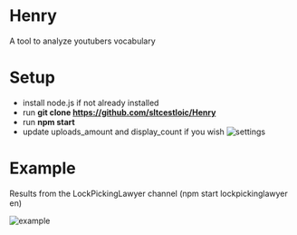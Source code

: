 # Henry

A tool to analyze youtubers vocabulary


# Setup

- install node.js if not already installed
- run **git clone https://github.com/sltcestloic/Henry**
- run **npm start**
- update uploads_amount and display_count if you wish
![settings](https://i.ibb.co/MC2s8q3/Screenshot-2022-10-20-at-21-11-08.png)

# Example

Results from the LockPickingLawyer channel (npm start lockpickinglawyer en)

![example](https://i.ibb.co/bPfTv8w/Screenshot-2022-10-20-at-21-09-03.png)
